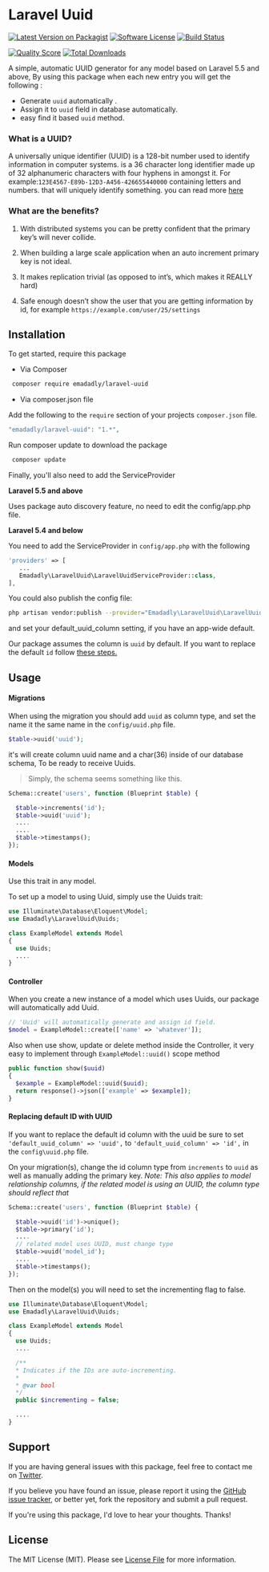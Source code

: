 # Laravel Uuid

[![Latest Version on Packagist][ico-version]][link-packagist]
[![Software License][ico-license]](LICENSE.md)
[![Build Status][ico-travis]][link-travis]
<!-- [![Coverage Status][ico-scrutinizer]][link-scrutinizer -->
[![Quality Score][ico-code-quality]][link-code-quality]
[![Total Downloads][ico-downloads]][link-downloads]

[link-packagist]: https://packagist.org/packages/emadadly/laravel-uuid
[link-travis]: https://travis-ci.org/EmadAdly/laravel-uuid
[link-scrutinizer]: https://scrutinizer-ci.com/g/emadadly/laravel-uuid/code-structure
[link-code-quality]: https://scrutinizer-ci.com/g/emadadly/laravel-uuid
[link-downloads]: https://packagist.org/packages/emadadly/laravel-uuid
[link-author]: https://github.com/emadadly
[link-contributors]: ../../contributors


A simple, automatic UUID generator for any model based on Laravel 5.5 and above, By using this package when each new entry you will get the following :

* Generate `uuid` automatically .
* Assign it to `uuid` field in database automatically.
* easy find it based `uuid` method.

### What is a UUID?

A universally unique identifier (UUID) is a 128-bit number used to identify information in computer systems. is a 36 character long identifier made up of 32 alphanumeric characters with four hyphens in amongst it.
For example:`123E4567-E89b-12D3-A456-426655440000` containing letters and numbers. that will uniquely identify something. you can read more [here](https://en.wikipedia.org/wiki/Universally_unique_identifier)

### What are the benefits?

1. With distributed systems you can be pretty confident that the primary key’s will never collide.

2. When building a large scale application when an auto increment primary key is not ideal.

3. It makes replication trivial (as opposed to int’s, which makes it REALLY hard)

4. Safe enough doesn’t show the user that you are getting information by id, for example `https://example.com/user/25/settings`



## Installation

To get started, require this package

- Via Composer

``` bash
 composer require emadadly/laravel-uuid
```

- Via composer.json file

Add the following to the `require` section of your projects `composer.json` file.
``` php
"emadadly/laravel-uuid": "1.*",
```

Run composer update to download the package

``` bash
 composer update
```

Finally, you'll also need to add the ServiceProvider

**Laravel 5.5 and above**

Uses package auto discovery feature, no need to edit the config/app.php file.

**Laravel 5.4 and below**

You need to add the ServiceProvider in `config/app.php` with the following

``` php
'providers' => [
   ...
   Emadadly\LaravelUuid\LaravelUuidServiceProvider::class,
],
```

You could also publish the config file:

``` bash
php artisan vendor:publish --provider="Emadadly\LaravelUuid\LaravelUuidServiceProvider"
```

and set your default_uuid_column setting, if you have an app-wide default.

Our package assumes the column is `uuid` by default. If you want to replace the default `id` follow [these steps.](#replacing-default-id-with-uuid)

## Usage

#### Migrations


When using the migration you should add `uuid` as column type, and set the name it the same name in the `config/uuid.php` file.

``` php
$table->uuid('uuid');
```
it's will create column uuid name and a char(36) inside of our database schema, To be ready to receive Uuids.



> Simply, the schema seems something like this.

``` php
Schema::create('users', function (Blueprint $table) {

  $table->increments('id');
  $table->uuid('uuid');
  ....
  ....
  $table->timestamps();
});
```


#### Models

Use this trait in any model.

To set up a model to using Uuid, simply use the Uuids trait:

``` php
use Illuminate\Database\Eloquent\Model;
use Emadadly\LaravelUuid\Uuids;

class ExampleModel extends Model
{
  use Uuids;
  ....
}
```

#### Controller

When you create a new instance of a model which uses Uuids, our package will automatically add Uuid.

``` php
// 'Uuid' will automatically generate and assign id field.
$model = ExampleModel::create(['name' => 'whatever']);
```

Also when use show, update or delete method inside the Controller, it very easy to implement through `ExampleModel::uuid()` scope method

``` php
public function show($uuid)
{
  $example = ExampleModel::uuid($uuid);
  return response()->json(['example' => $example]);
}
```

#### Replacing default ID with UUID

If you want to replace the default id column with the uuid be sure to set `'default_uuid_column' => 'uuid',` to `'default_uuid_column' => 'id',` in the `config\uuid.php` file.

On your migration(s), change the id column type from `increments` to `uuid` as well as manually adding the primary key. *Note: This also applies to model relationship columns, if the related model is using an UUID, the column type should reflect that*

``` php
Schema::create('users', function (Blueprint $table) {

  $table->uuid('id')->unique();
  $table->primary('id');
  ....
  // related model uses UUID, must change type
  $table->uuid('model_id');
  ....
  $table->timestamps();
});
```

Then on the model(s) you will need to set the incrementing flag to false.

``` php
use Illuminate\Database\Eloquent\Model;
use Emadadly\LaravelUuid\Uuids;

class ExampleModel extends Model
{
  use Uuids;
  ....

  /**
  * Indicates if the IDs are auto-incrementing.
  *
  * @var bool
  */
  public $incrementing = false;

  ....
}
```


## Support

If you are having general issues with this package, feel free to contact me on [Twitter](https://twitter.com/emadadly).

If you believe you have found an issue, please report it using the [GitHub issue tracker](https://github.com/EmadAdly/laravel-uuid/issues), or better yet, fork the repository and submit a pull request.

If you're using this package, I'd love to hear your thoughts. Thanks!



## License

The MIT License (MIT). Please see [License File](LICENSE.md) for more information.

[ico-version]: https://img.shields.io/packagist/v/emadadly/laravel-uuid.svg
[ico-license]: https://img.shields.io/badge/license-MIT-brightgreen.svg
[ico-travis]: https://img.shields.io/travis/emadadly/laravel-uuid/master.svg
[ico-scrutinizer]: https://img.shields.io/scrutinizer/coverage/g/emadadly/laravel-uuid.svg
[ico-code-quality]: https://img.shields.io/scrutinizer/g/emadadly/laravel-uuid.svg
[ico-downloads]: https://img.shields.io/packagist/dt/emadadly/laravel-uuid.svg

[link-packagist]: https://packagist.org/packages/emadadly/laravel-uuid
[link-travis]: https://travis-ci.org/EmadAdly/laravel-uuid
[link-scrutinizer]: https://scrutinizer-ci.com/g/emadadly/laravel-uuid/code-structure
[link-code-quality]: https://scrutinizer-ci.com/g/emadadly/laravel-uuid
[link-downloads]: https://packagist.org/packages/emadadly/laravel-uuid
[link-author]: https://github.com/emadadly
[link-contributors]: ../../contributors
